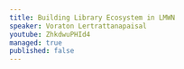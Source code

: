 ```yaml
---
title: Building Library Ecosystem in LMWN
speaker: Voraton Lertrattanapaisal
youtube: ZhkdwuPHId4
managed: true
published: false
---
```

